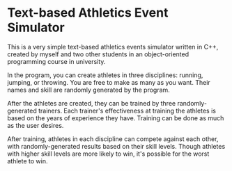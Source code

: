 # Text-based Athletics Event Simulator
This is a very simple text-based athletics events simulator written in C++, created by myself and two other students in an object-oriented programming course in university.

In the program, you can create athletes in three disciplines: running, jumping, or throwing. You are free to make as many as you want. Their names and skill are randomly generated by the program. 

After the athletes are created, they can be trained by three randomly-generated trainers. Each trainer's effectiveness at training the athletes is based on the years of experience they have. Training can be done as much as the user desires.

After training, athletes in each discipline can compete against each other, with randomly-generated results based on their skill levels. Though athletes with higher skill levels are more likely to win, it's possible for the worst athlete to win.
